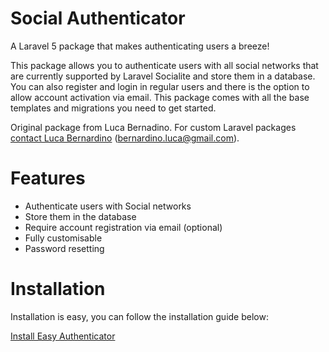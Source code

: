 # Social Authenticator

A Laravel 5 package that makes authenticating users a breeze! 

This package allows you to authenticate users with all social networks that are currently supported by Laravel Socialite and store them in a database. You can also register and login in regular users and there is the option to allow account activation via email. This package comes with all the base templates and migrations you need to get started.

Original package from Luca Bernadino.
For custom Laravel packages <a href="https://github.com/lucabernardino">contact Luca Bernardino</a> (bernardino.luca@gmail.com).

# Features

<ul>
	<li>Authenticate users with Social networks</li>
	<li>Store them in the database</li>
	<li>Require account registration via email (optional)</li>
	<li>Fully customisable</li>
	<li>Password resetting</li>
</ul>

# Installation

Installation is easy, you can follow the installation guide below:

<a href="http://www.codeanchor.net/blog/social-authentication-package-for-laravel/">Install Easy Authenticator</a>
